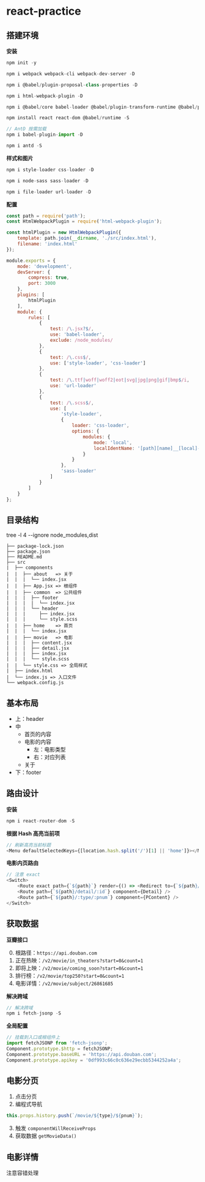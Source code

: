 # react-practice

## 搭建环境

**安装**

```javascript
npm init -y

npm i webpack webpack-cli webpack-dev-server -D

npm i @babel/plugin-proposal-class-properties -D

npm i html-webpack-plugin -D

npm i @babel/core babel-loader @babel/plugin-transform-runtime @babel/preset-env @babel/preset-react -D

npm install react react-dom @babel/runtime -S

// AntD 按需加载
npm i babel-plugin-import -D

npm i antd -S
```

**样式和图片**

```javascript
npm i style-loader css-loader -D

npm i node-sass sass-loader -D

npm i file-loader url-loader -D
```

**配置**

```javascript
const path = require('path');
const HtmlWebpackPlugin = require('html-webpack-plugin');

const htmlPlugin = new HtmlWebpackPlugin({
    template: path.join(__dirname, './src/index.html'),
    filename: 'index.html'
});

module.exports = {
    mode: 'development',
    devServer: {
        compress: true,
        port: 3000
    },
    plugins: [
        htmlPlugin
    ],
    module: {
        rules: [
            {
                test: /\.jsx?$/,
                use: 'babel-loader',
                exclude: /node_modules/
            },
            {
                test: /\.css$/,
                use: ['style-loader', 'css-loader']
            },
            {
                test: /\.ttf|woff|woff2|eot|svg|jpg|png|gif|bmp$/i,
                use: 'url-loader'
            },
            {
                test: /\.scss$/,
                use: [
                    'style-loader',
                    {
                        loader: 'css-loader',
                        options: {
                            modules: {
                                mode: 'local',
                                localIdentName: '[path][name]__[local]--[hash:base64:5]',
                            }
                        }
                    },
                    'sass-loader'
                ]
            }
        ]
    }
};
```

## 目录结构

tree -l 4 --ignore node_modules,dist

```
├── package-lock.json
├── package.json
├── README.md
├── src
|  ├── components
|  |  ├── about   => 关于
|  |  |  └── index.jsx
|  |  ├── App.jsx => 根组件
|  |  ├── common  => 公共组件
|  |  |  ├── footer
|  |  |  |  └── index.jsx
|  |  |  └── header
|  |  |     ├── index.jsx
|  |  |     └── style.scss
|  |  ├── home    => 首页
|  |  |  └── index.jsx
|  |  ├── movie   => 电影
|  |  |  ├── content.jsx
|  |  |  ├── detail.jsx
|  |  |  ├── index.jsx
|  |  |  └── style.scss
|  |  └── style.css => 全局样式
|  ├── index.html
|  └── index.js => 入口文件
└── webpack.config.js
```

## 基本布局

- 上：header
- 中
    - 首页的内容
    - 电影的内容
        - 左：电影类型
        - 右：对应列表
    - 关于
- 下：footer

## 路由设计

**安装**

```javascript
npm i react-router-dom -S
```

**根据 Hash 高亮当前项**

```javascript
// 刷新高亮当前标题
<Menu defaultSelectedKeys={[location.hash.split('/')[1] || 'home']}></Menu>
```

**电影内页路由**

```javascript
// 注意 exact
<Switch>
    <Route exact path={`${path}`} render={() => <Redirect to={`${path}/in_theaters/1`} />} />
    <Route path={`${path}/detail/:id`} component={Detail} />
    <Route path={`${path}/:type/:pnum`} component={PContent} />
</Switch>
```

## 获取数据

**豆瓣接口**

0. 根路径：`https://api.douban.com`
1. 正在热映：`/v2/movie/in_theaters?start=0&count=1`
2. 即将上映：`/v2/movie/coming_soon?start=0&count=1`
3. 排行榜：`/v2/movie/top250?start=0&count=1`
4. 电影详情：`/v2/movie/subject/26861685`

**解决跨域**

```javascript
// 解决跨域
npm i fetch-jsonp -S
```

**全局配置**

```javascript
// 挂载到入口或根组件上
import fetchJSONP from 'fetch-jsonp';
Component.prototype.$http = fetchJSONP;
Component.prototype.baseURL = 'https://api.douban.com';
Component.prototype.apikey = '0df993c66c0c636e29ecbb5344252a4a';
```

## 电影分页

1. 点击分页
2. 编程式导航

```javascript
this.props.history.push(`/movie/${type}/${pnum}`);
```
3. 触发 `componentWillReceiveProps`
4. 获取数据 `getMovieData()`

## 电影详情

注意容错处理